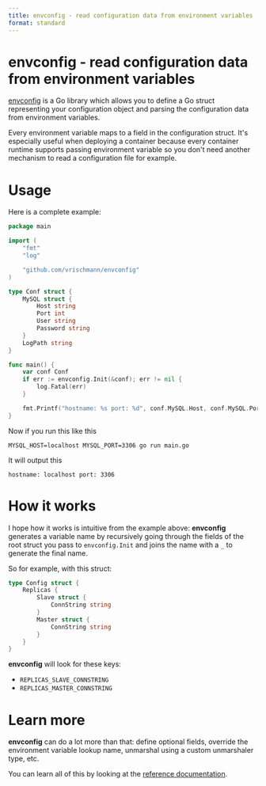 ```yaml
---
title: envconfig - read configuration data from environment variables
format: standard
---
```


# envconfig - read configuration data from environment variables

[envconfig](https://github.com/vrischmann/envconfig) is a Go library which allows you to define a Go struct representing your configuration object and parsing the configuration data from environment variables.

Every environment variable maps to a field in the configuration struct. It's especially useful when deploying a container because every container runtime supports passing environment variable so you don't need another mechanism to read a configuration file for example.

# Usage

Here is a complete example:

```go
package main

import (
    "fmt"
    "log"

    "github.com/vrischmann/envconfig"
)

type Conf struct {
    MySQL struct {
        Host string
        Port int
        User string
        Password string
    }
    LogPath string
}

func main() {
    var conf Conf
    if err := envconfig.Init(&conf); err != nil {
        log.Fatal(err)
    }

    fmt.Printf("hostname: %s port: %d", conf.MySQL.Host, conf.MySQL.Port)
}
```

Now if you run this like this

```shell
MYSQL_HOST=localhost MYSQL_PORT=3306 go run main.go
```

It will output this

```text
hostname: localhost port: 3306
```

# How it works

I hope how it works is intuitive from the example above: **envconfig** generates a variable name by recursively going through the fields of the root struct you pass to `envconfig.Init` and joins the name with a `_` to generate the final name.

So for example, with this struct:

```go
type Config struct {
    Replicas {
        Slave struct {
            ConnString string
        }
        Master struct {
            ConnString string
        }
    }
}
```

**envconfig** will look for these keys:
* `REPLICAS_SLAVE_CONNSTRING`
* `REPLICAS_MASTER_CONNSTRING`

# Learn more

**envconfig** can do a lot more than that: define optional fields, override the environment variable lookup name, unmarshal using a custom unmarshaler type, etc.

You can learn all of this by looking at the [reference documentation](https://pkg.go.dev/github.com/vrischmann/envconfig).
